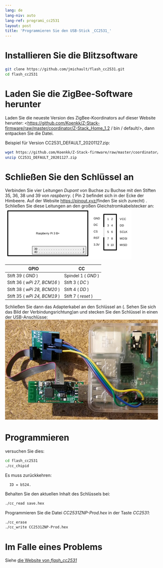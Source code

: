 ```yaml
---
lang: de
lang-niv: auto
lang-ref: programi_cc2531
layout: post
title: 'Programmieren Sie den USB-Stick _CC2531_'
---
```


# Installieren Sie die Blitzsoftware

```bash
git clone https://github.com/jmichault/flash_cc2531.git
cd flash_cc2531
```
 
# Laden Sie die ZigBee-Software herunter
Laden Sie die neueste Version des ZigBee-Koordinators auf dieser Website herunter: <https://github.com/Koenkk/Z-Stack-firmware/raw/master/coordinator/Z-Stack_Home_1.2 / bin / default/>, dann entpacken Sie die Datei.

Beispiel für Version CC2531_DEFAULT_20201127.zip:

```bash
wget https://github.com/Koenkk/Z-Stack-firmware/raw/master/coordinator/Z-Stack_Home_1.2/bin/default/CC2531_DEFAULT_20201127.zip
unzip CC2531_DEFAULT_20201127.zip
```

# Schließen Sie den Schlüssel an

Verbinden Sie vier Leitungen _Dupont_ von Buchse zu Buchse mit den Stiften 35, 36, 38 und 39 von _raspberry_. ( Pin 2 befindet sich in der Ecke der Himbeere. Auf der Website <https://pinout.xyz/>finden Sie sich zurecht)  .
Schließen Sie diese Leitungen an den großen Gleichstromkabelstecker an:  
![](/public/raspberry-cc.png "disposition _raspberry_ et _CC_") 

| GPIO | CC |
| ---------------------------- | ------------------- | 
| Stift 39 ( _GND_ )           | Spindel 1 ( _GND_ )  |	
| Stift 36 ( _wPi 27, BCM16_ ) | Stift 3 ( _DC_ )   | 
| Stift 38 ( _wPi 28, BCM20_ ) | Stift 4 ( _DD_ )   | 
| Stift 35 ( _wPi 24, BCM19_ ) | Stift 7 ( _reset_ )| 

Schließen Sie dann das Adapterkabel an den Schlüssel an (. Sehen Sie sich das Bild der Verbindungsrichtung)an und stecken Sie den Schlüssel in einen der USB-Anschlüsse:
![](/public/Raspberry-CC2531.jpg " _raspberry_ et _CC_") 


# Programmieren

versuchen Sie dies:
```bash
cd flash_cc2531
./cc_chipid
```
Es muss zurückkehren:
```
  ID = b524.
```

Behalten Sie den aktuellen Inhalt des Schlüssels bei:
```bash
./cc_read save.hex
```

Programmieren Sie die Datei _CC2531ZNP-Prod.hex_ in der Taste _CC2531_:
```bash
./cc_erase
./cc_write CC2531ZNP-Prod.hex
```

# Im Falle eines Problems
Siehe [ die Website von _flash_cc2531_](https://jmichault.github.io/flash_cc2531-dok/)
